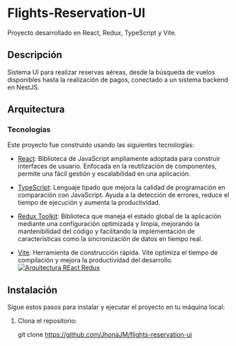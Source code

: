 # Flights-Reservation-UI

Proyecto desarrollado en React, Redux, TypeScript y Vite.

## Descripción

Sistema UI para realizar reservas aéreas, desde la búsqueda de vuelos disponibles hasta la realización de pagos, conectado a un sistema backend en NestJS.

## Arquitectura

### Tecnologías

Este proyecto fue construido usando las siguientes tecnologías:

- [React](https://reactjs.org/): Biblioteca de JavaScript ampliamente adoptada para construir interfaces de usuario. Enfocada en la reutilización de componentes, permite una fácil gestión y escalabilidad en una aplicación.

- [TypeScript](https://www.typescriptlang.org/): Lenguaje tipado que mejora la calidad de programación en comparación con JavaScript. Ayuda a la detección de errores, reduce el tiempo de ejecución y aumenta la productividad.

- [Redux Toolkit](https://redux-toolkit.js.org/): Biblioteca que maneja el estado global de la aplicación mediante una configuración optimizada y limpia, mejorando la mantenibilidad del código y facilitando la implementación de características como la sincronización de datos en tiempo real.

- [Vite](https://vitejs.dev/): Herramienta de construcción rápida. Vite optimiza el tiempo de compilación y mejora la productividad del desarrollo.
[![Arquitectura REact Redux](https://i.postimg.cc/YS53DnWY/Actions.png "Arquitectura REact Redux")](https://i.postimg.cc/YS53DnWY/Actions.png "Arquitectura REact Redux")
## Instalación

Sigue estos pasos para instalar y ejecutar el proyecto en tu máquina local:

1. Clona el repositorio:

   git clone https://github.com/JhonaJM/flights-reservation-ui
